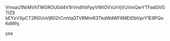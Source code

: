 VmxaU1NrMVhTWGROU0d4V1lrVndVbFpyVWtOVVJrVjVUVmQwYTFadGVGTlZS
bEYzVXpCT2RGUnVjR0ZrCmVqQTVRMmR3TkdWdWF6MEtDbVprY1E9PQoKdWhj

ysa